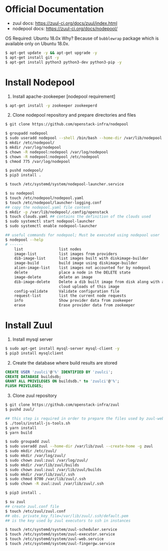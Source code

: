 # Official Documentation
- zuul docs: https://zuul-ci.org/docs/zuul/index.html
- nodepool docs: https://zuul-ci.org/docs/nodepool/

OS Required: Ubuntu 18.0x
Why? Because of `bubblewrap` package which is available only on Ubuntu 18.0x.

```bash
$ apt-get update -y && apt-get upgrade -y
$ apt-get install git -y
$ apt-get install python3 python3-dev python3-pip -y
```

# Install Nodepool

1. Install apache-zookeeper [nodepool requirement]
```bash
$ apt-get install -y zookeeper zookeeperd
```
2. Clone nodepool repository and prepare directories and files
```bash
$ git clone https://github.com/openstack-infra/nodepool

$ groupadd nodepool
$ sudo useradd nodepool --shell /bin/bash --home-dir /var/lib/nodepool --create-home -g nodepool
$ mkdir /etc/nodepool/
$ mkdir /var/log/nodepool
$ chown -R nodepool:nodepool /var/log/nodepool
$ chown -R nodepool:nodepool /etc/nodepool
$ chmod 775 /var/log/nodepool

$ pushd nodepool/
$ pip3 install .

$ touch /etc/systemd/system/nodepool-launcher.service
```
```bash
$ su nodepool
$ touch /etc/nodepool/nodepool.yaml
$ touch /etc/nodepool/launcher-logging.conf
## copy the nodepool.yaml file content
$ mkdir -p /var/lib/nodepool/.config/openstack
$ touch clouds.yaml ## contains the definition of the clouds used
$ sudo systemctl start nodepool-launcher
$ sudo systemctl enable nodepool-launcher
```

```bash
## useful commands for nodepool; Must be executed using nodepool user
$ nodepool --help
# ------
	list                list nodes
    image-list          list images from providers
    dib-image-list      list images built with diskimage-builder
    image-build         build image using diskimage-builder
    alien-image-list    list images not accounted for by nodepool
    delete              place a node in the DELETE state
    image-delete        delete an image
    dib-image-delete    Delete a dib built image from disk along with all
                        cloud uploads of this image
    config-validate     Validate configuration file
    request-list        list the current node requests
    info                Show provider data from zookeeper
    erase               Erase provider data from zookeeper
```


# Install Zuul

1. Install mysql server
```bash
$ sudo apt-get install mysql-server mysql-client -y
$ pip3 install mysqlclient
```
2. Create the database where build results are stored
```SQL
CREATE USER 'zuulci'@'%' IDENTIFIED BY 'zuulci';
CREATE DATABASE buildsdb;
GRANT ALL PRIVILEGES ON buildsdb.* to 'zuulci'@'%';
FLUSH PRIVILEGES;
```

3. Clone zuul repository
```bash
$ git clone https://github.com/openstack-infra/zuul
$ pushd zuul/

## this step is required in order to prepare the files used by zuul-web service for the web interface
$ ./tools/install-js-tools.sh
$ yarn install
$ yarn build

$ sudo groupadd zuul
$ sudo useradd zuul --home-dir /var/lib/zuul --create-home -g zuul
$ sudo mkdir /etc/zuul/
$ sudo mkdir /var/log/zuul/
$ sudo chown zuul:zuul /var/log/zuul/
$ sudo mkdir /var/lib/zuul/builds
$ sudo chown zuul:zuul /var/lib/zuul/builds
$ sudo mkdir /var/lib/zuul/.ssh
$ sudo chmod 0700 /var/lib/zuul/.ssh
$ sudo chown -R zuul:zuul /var/lib/zuul/.ssh

$ pip3 install .

$ su zuul
## create zuul.conf file
$ touch /etc/zuul/zuul.conf
## obs. private_key_file=/var/lib/zuul/.ssh/default.pem
## is the key used by zuul executors to ssh in instances

$ touch /etc/systemd/system/zuul-scheduler.service
$ touch /etc/systemd/system/zuul-executor.service
$ touch /etc/systemd/system/zuul-web.service
$ touch /etc/systemd/system/zuul-fingergw.service
```

